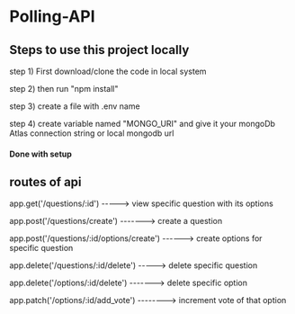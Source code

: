 # Polling-API

## Steps to use this project locally

step 1) First download/clone the code in local system

step 2) then run "npm install"

step 3) create a file with .env name

step 4) create variable named "MONGO_URI" and give it your mongoDb Atlas connection string or local mongodb url

#### Done with setup

## routes of api

app.get('/questions/:id') -----> view specific question with its options

app.post('/questions/create')  -------> create a question

app.post('/questions/:id/options/create') ------> create options for specific question

app.delete('/questions/:id/delete') -----> delete specific question

app.delete('/options/:id/delete') -------> delete specific option

app.patch('/options/:id/add_vote') --------> increment vote of that option
